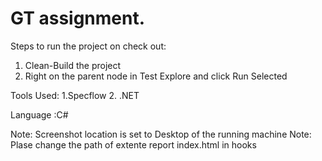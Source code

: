 # GT assignment.

Steps to run the project on check out:
1. Clean-Build the project
2. Right on the parent node in Test Explore and click Run Selected

Tools Used:
1.Specflow
2. .NET


Language :C#

Note: Screenshot location is set to Desktop of the running machine
Note: Plase change the path of extente report index.html in hooks
